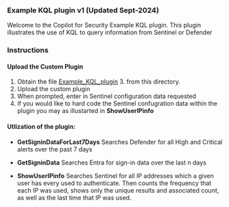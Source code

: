### Example KQL plugin v1 (Updated Sept-2024)

Welcome to the Copilot for Security Example KQL plugin. This plugin illustrates the use of KQL to query information from Sentinel or Defender

### Instructions
#### Upload the Custom Plugin

1. Obtain the file [Example_KQL_plugin](https://github.com/RickKotlarz/Copilot-for-Security-Plugins/blob/main/Example_KQL_plugin_template/Example_KQL_plugin.yaml) 3. from this directory.
4. Upload the custom plugin
5. When prompted, enter in Sentinel configuration data requested
6. If you would like to hard code the Sentinel confugration data within the plugin you may as illustarted in **ShowUserIPinfo**

#### Utlization of the plugin:

- **GetSigninDataForLast7Days** Searches Defender for all High and Critical alerts over the past 7 days

- **GetSigninData** Searches Entra for sign-in data over the last n days

- **ShowUserIPinfo** Searches Sentinel for all IP addresses which a given user has every used to authenticate. Then counts the frequency that each IP was used, shows only the unique results and associated count, as well as the last time that IP was used.
